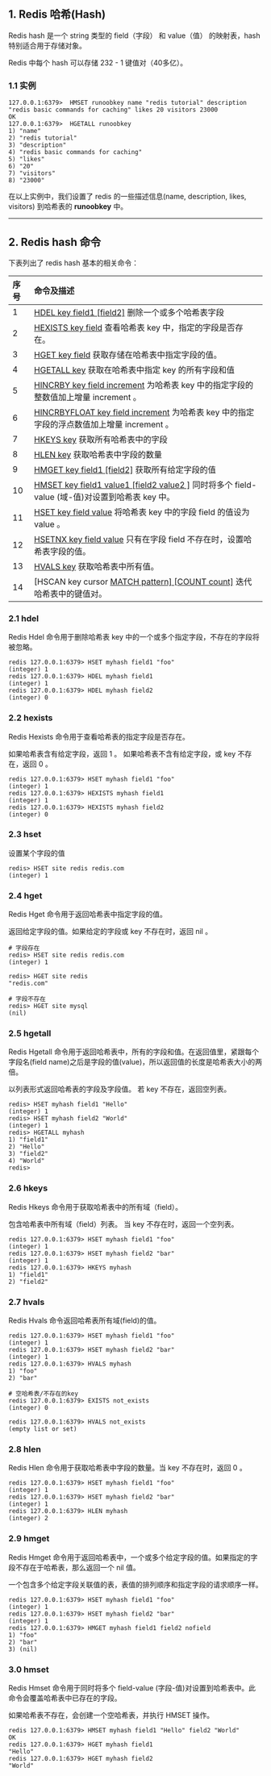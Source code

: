 ## 1. Redis 哈希(Hash)

Redis hash 是一个 string 类型的 field（字段） 和 value（值） 的映射表，hash 特别适合用于存储对象。

Redis 中每个 hash 可以存储 232 - 1 键值对（40多亿）。

### 1.1 实例

```
127.0.0.1:6379>  HMSET runoobkey name "redis tutorial" description "redis basic commands for caching" likes 20 visitors 23000
OK
127.0.0.1:6379>  HGETALL runoobkey
1) "name"
2) "redis tutorial"
3) "description"
4) "redis basic commands for caching"
5) "likes"
6) "20"
7) "visitors"
8) "23000"
```

在以上实例中，我们设置了 redis 的一些描述信息(name, description, likes, visitors) 到哈希表的 **runoobkey** 中。

------

## 2. Redis hash 命令

下表列出了 redis hash 基本的相关命令：

| 序号 | 命令及描述                                                   |
| :--- | :----------------------------------------------------------- |
| 1    | [HDEL key field1 [field2]](https://www.runoob.com/redis/hashes-hdel.html) 删除一个或多个哈希表字段 |
| 2    | [HEXISTS key field](https://www.runoob.com/redis/hashes-hexists.html) 查看哈希表 key 中，指定的字段是否存在。 |
| 3    | [HGET key field](https://www.runoob.com/redis/hashes-hget.html) 获取存储在哈希表中指定字段的值。 |
| 4    | [HGETALL key](https://www.runoob.com/redis/hashes-hgetall.html) 获取在哈希表中指定 key 的所有字段和值 |
| 5    | [HINCRBY key field increment](https://www.runoob.com/redis/hashes-hincrby.html) 为哈希表 key 中的指定字段的整数值加上增量 increment 。 |
| 6    | [HINCRBYFLOAT key field increment](https://www.runoob.com/redis/hashes-hincrbyfloat.html) 为哈希表 key 中的指定字段的浮点数值加上增量 increment 。 |
| 7    | [HKEYS key](https://www.runoob.com/redis/hashes-hkeys.html) 获取所有哈希表中的字段 |
| 8    | [HLEN key](https://www.runoob.com/redis/hashes-hlen.html) 获取哈希表中字段的数量 |
| 9    | [HMGET key field1 [field2]](https://www.runoob.com/redis/hashes-hmget.html) 获取所有给定字段的值 |
| 10   | [HMSET key field1 value1 [field2 value2 ]](https://www.runoob.com/redis/hashes-hmset.html) 同时将多个 field-value (域-值)对设置到哈希表 key 中。 |
| 11   | [HSET key field value](https://www.runoob.com/redis/hashes-hset.html) 将哈希表 key 中的字段 field 的值设为 value 。 |
| 12   | [HSETNX key field value](https://www.runoob.com/redis/hashes-hsetnx.html) 只有在字段 field 不存在时，设置哈希表字段的值。 |
| 13   | [HVALS key](https://www.runoob.com/redis/hashes-hvals.html) 获取哈希表中所有值。 |
| 14   | [HSCAN key cursor [MATCH pattern\] [COUNT count]](https://www.runoob.com/redis/hashes-hscan.html) 迭代哈希表中的键值对。 |

### 2.1 hdel

Redis Hdel 命令用于删除哈希表 key 中的一个或多个指定字段，不存在的字段将被忽略。

```
redis 127.0.0.1:6379> HSET myhash field1 "foo"
(integer) 1
redis 127.0.0.1:6379> HDEL myhash field1
(integer) 1
redis 127.0.0.1:6379> HDEL myhash field2
(integer) 0
```

### 2.2 hexists

Redis Hexists 命令用于查看哈希表的指定字段是否存在。

如果哈希表含有给定字段，返回 1 。 如果哈希表不含有给定字段，或 key 不存在，返回 0 。

```
redis 127.0.0.1:6379> HSET myhash field1 "foo"
(integer) 1
redis 127.0.0.1:6379> HEXISTS myhash field1
(integer) 1
redis 127.0.0.1:6379> HEXISTS myhash field2
(integer) 0
```

### 2.3 hset

设置某个字段的值

```
redis> HSET site redis redis.com
(integer) 1
```

### 2.4 hget

Redis Hget 命令用于返回哈希表中指定字段的值。

返回给定字段的值。如果给定的字段或 key 不存在时，返回 nil 。

```
# 字段存在
redis> HSET site redis redis.com
(integer) 1

redis> HGET site redis
"redis.com"

# 字段不存在
redis> HGET site mysql
(nil)
```

### 2.5 hgetall

Redis Hgetall 命令用于返回哈希表中，所有的字段和值。在返回值里，紧跟每个字段名(field name)之后是字段的值(value)，所以返回值的长度是哈希表大小的两倍。

以列表形式返回哈希表的字段及字段值。 若 key 不存在，返回空列表。

```
redis> HSET myhash field1 "Hello"
(integer) 1
redis> HSET myhash field2 "World"
(integer) 1
redis> HGETALL myhash
1) "field1"
2) "Hello"
3) "field2"
4) "World"
redis> 
```

### 2.6 hkeys

Redis Hkeys 命令用于获取哈希表中的所有域（field）。

包含哈希表中所有域（field）列表。 当 key 不存在时，返回一个空列表。

```
redis 127.0.0.1:6379> HSET myhash field1 "foo"
(integer) 1
redis 127.0.0.1:6379> HSET myhash field2 "bar"
(integer) 1
redis 127.0.0.1:6379> HKEYS myhash
1) "field1"
2) "field2"
```

### 2.7 hvals

Redis Hvals 命令返回哈希表所有域(field)的值。

```
redis 127.0.0.1:6379> HSET myhash field1 "foo"
(integer) 1
redis 127.0.0.1:6379> HSET myhash field2 "bar"
(integer) 1
redis 127.0.0.1:6379> HVALS myhash
1) "foo"
2) "bar"

# 空哈希表/不存在的key
redis 127.0.0.1:6379> EXISTS not_exists
(integer) 0

redis 127.0.0.1:6379> HVALS not_exists
(empty list or set)
```

### 2.8 hlen

Redis Hlen 命令用于获取哈希表中字段的数量。当 key 不存在时，返回 0 。

```
redis 127.0.0.1:6379> HSET myhash field1 "foo"
(integer) 1
redis 127.0.0.1:6379> HSET myhash field2 "bar"
(integer) 1
redis 127.0.0.1:6379> HLEN myhash
(integer) 2
```

### 2.9 hmget

Redis Hmget 命令用于返回哈希表中，一个或多个给定字段的值。如果指定的字段不存在于哈希表，那么返回一个 nil 值。

一个包含多个给定字段关联值的表，表值的排列顺序和指定字段的请求顺序一样。

```
redis 127.0.0.1:6379> HSET myhash field1 "foo"
(integer) 1
redis 127.0.0.1:6379> HSET myhash field2 "bar"
(integer) 1
redis 127.0.0.1:6379> HMGET myhash field1 field2 nofield
1) "foo"
2) "bar"
3) (nil)
```

### 3.0 hmset

Redis Hmset 命令用于同时将多个 field-value (字段-值)对设置到哈希表中。此命令会覆盖哈希表中已存在的字段。

如果哈希表不存在，会创建一个空哈希表，并执行 HMSET 操作。

```
redis 127.0.0.1:6379> HMSET myhash field1 "Hello" field2 "World"
OK
redis 127.0.0.1:6379> HGET myhash field1
"Hello"
redis 127.0.0.1:6379> HGET myhash field2
"World"
```